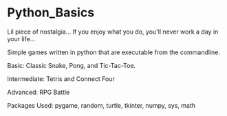 # Python_Basics
 
Lil piece of nostalgia... 
If you enjoy what you do, you'll never work a day in your life...

Simple games written in python that are executable from the commandline. 

Basic: Classic Snake, Pong, and Tic-Tac-Toe.

Intermediate: Tetris and Connect Four

Advanced: RPG Battle

Packages Used: pygame, random, turtle, tkinter, numpy, sys, math


